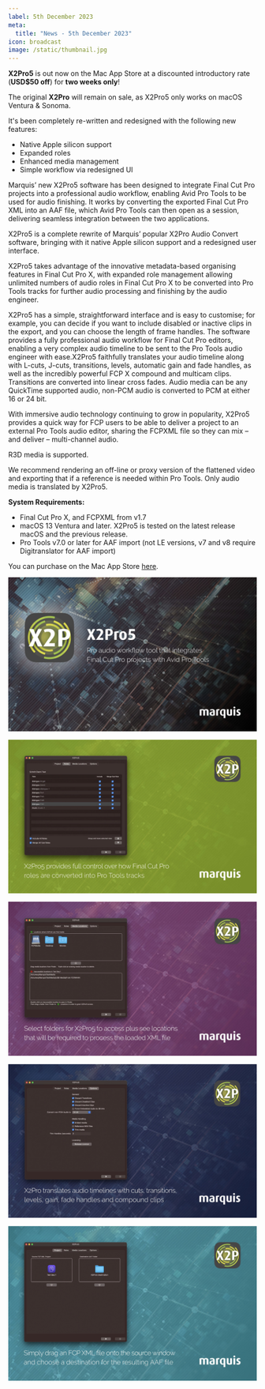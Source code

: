 ```yaml
---
label: 5th December 2023
meta:
  title: "News - 5th December 2023"
icon: broadcast
image: /static/thumbnail.jpg
---
```


**X2Pro5** is out now on the Mac App Store at a discounted introductory rate (**USD$50 off**) for **two weeks only**!

The original **X2Pro** will remain on sale, as X2Pro5 only works on macOS Ventura & Sonoma.

It's been completely re-written and redesigned with the following new features:

- Native Apple silicon support
- Expanded roles
- Enhanced media management
- Simple workflow via redesigned UI

Marquis’ new X2Pro5 software has been designed to integrate Final Cut Pro projects into a professional audio workflow, enabling Avid Pro Tools to be used for audio finishing. It works by converting the exported Final Cut Pro XML into an AAF file, which Avid Pro Tools can then open as a session, delivering seamless integration between the two applications.

X2Pro5 is a complete rewrite of Marquis’ popular X2Pro Audio Convert software, bringing with it native Apple silicon support and a redesigned user interface.

X2Pro5 takes advantage of the innovative metadata-based organising features in Final Cut Pro X, with expanded role management allowing unlimited numbers of audio roles in Final Cut Pro X to be converted into Pro Tools tracks for further audio processing and finishing by the audio engineer.

X2Pro5 has a simple, straightforward interface and is easy to customise; for example, you can decide if you want to include disabled or inactive clips in the export, and you can choose the length of frame handles. The software provides a fully professional audio workflow for Final Cut Pro editors, enabling a very complex audio timeline to be sent to the Pro Tools audio engineer with ease.X2Pro5 faithfully translates your audio timeline along with L-cuts, J-cuts, transitions, levels, automatic gain and fade handles, as well as the incredibly powerful FCP X compound and multicam clips. Transitions are converted into linear cross fades. Audio media can be any QuickTime supported audio, non-PCM audio is converted to PCM at either 16 or 24 bit.

With immersive audio technology continuing to grow in popularity, X2Pro5 provides a quick way for FCP users to be able to deliver a project to an external Pro Tools audio editor, sharing the FCPXML file so they can mix – and deliver – multi-channel audio.

R3D media is supported.

We recommend rendering an off-line or proxy version of the flattened video and exporting that if a reference is needed within Pro Tools. Only audio media is translated by X2Pro5.

**System Requirements:**

- Final Cut Pro X, and FCPXML from v1.7
- macOS 13 Ventura and later. X2Pro5 is tested on the latest release macOS and the previous release.
- Pro Tools v7.0 or later for AAF import (not LE versions, v7 and v8 require Digitranslator for AAF import)

You can purchase on the Mac App Store [here](https://apps.apple.com/au/app/x2pro5/id6467014654?mt=12).

![](/static/x2pro5.jpg)

![](/static/x2pro5-1.jpeg)

![](/static/x2pro5-2.jpeg)

![](/static/x2pro5-3.jpeg)

![](/static/x2pro5-4.jpeg)